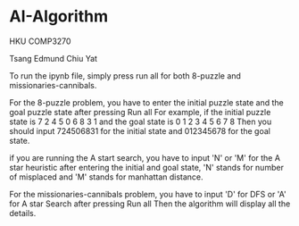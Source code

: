 # AI-Algorithm
HKU COMP3270

Tsang Edmund Chiu Yat

To run the ipynb file, simply press run all for both 8-puzzle and missionaries-cannibals.

For the 8-puzzle problem, you have to enter the initial puzzle state and the goal puzzle state after pressing Run all
For example, if the initial puzzle state is 
7 2 4
5 0 6
8 3 1
and the goal state is 
0 1 2
3 4 5
6 7 8
Then you should input 724506831 for the initial state and 012345678 for the goal state.

if you are running the A start search, you have to input 'N' or 'M' for the A star heuristic after entering the initial and goal state,
'N' stands for number of misplaced and 'M' stands for manhattan distance.

For the missionaries-cannibals problem, you have to input 'D' for DFS or 'A' for A star Search after pressing Run all
Then the algorithm will display all the details.